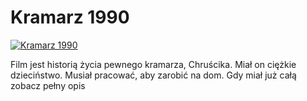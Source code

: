 Kramarz 1990 
=============
[![Kramarz 1990 ](http://vidos.pl/images/player.gif)](http://vidos.pl/kramarz-1990)

 Film jest historią życia pewnego kramarza, Chruścika. Miał on ciężkie dzieciństwo. Musiał pracować, aby zarobić na dom. Gdy miał już całą zobacz pełny opis
